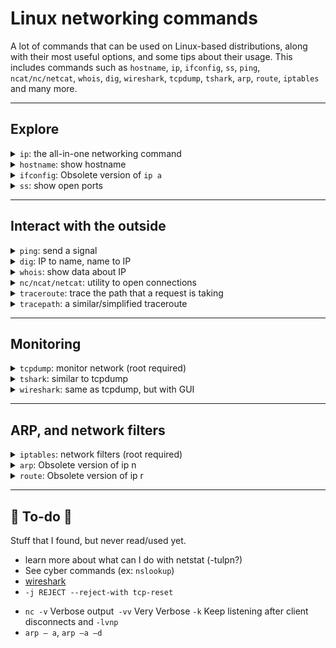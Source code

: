 # Linux networking commands

A lot of commands that can be used on Linux-based distributions, along with their most useful options, and some tips about their usage. This includes commands such as `hostname`, `ip`, `ifconfig`, `ss`, `ping`, `ncat/nc/netcat`, `whois`, `dig`, `wireshark`, `tcpdump`, `tshark`, `arp`, `route`, `iptables` and many more.

<hr class="sl">

## Explore

<details class="details-e mt-4">
<summary><code>ip</code>: the all-in-one networking command</summary>
<div class="row row-cols-md-2"><div>

Show all interfaces <small>(a=addr=address, l=link)</small>

```bash
$ ip a
$ ip l
```

Show one interface "eth0" addresses/links

```bash
$ ip addr show dev0
$ ip link show dev0
```
<br>

Useful option: `-r` to show names instead of IPs.
</div><div>

Show routing table <small>(r=route)</small>

```bash
$ ip r
```

To add a route, you need "_dest", "_gateway", and "_interface"

```bash
$ ip r add _dest via _gateway dev _interface
```

Show ARP cache <small>(n=neigh=neighbor)</small>

```bash
$ ip n
```
</div></div>
</details>

<div class="row row-cols-md-3"><div>
<details class="details-e">
<summary><code>hostname</code>: show hostname</summary>

```bash
$ hostname
```

Show host domain

```bash
$ hostname -d
```

</details>
</div><div>
<details class="details-e">
<summary><code>ifconfig</code>: Obsolete version of <code>ip a</code></summary>

Show information about the network. Note that RT = received, TX = emitted. Print info about all interfaces:

```bash
$ ifconfig -a
```

Only one interface "eth0"

```bash
$ ifconfig eth0
```

</details>
</div><div>
<details class="details-e">
<summary><code>ss</code>: show open ports</summary>

The command can be filtered (`-a`=all, `-4`=IPV4, `-u`=udp...)

```bash
$ ss
$ ss -a
$ ss -4
$ ss -u
```
</details>
</div></div>

<hr class="sr">

## Interact with the outside

<div class="row row-cols-md-2 mt-4"><div>
<details class="details-e">
<summary><code>ping</code>: send a signal</summary>

```bash
$ ping google.fr
$ ping 8.8.8.8
```

Do "x" pings

```bash
$ ping -c x google.fr
```

Other options

* `-b ip`: ping all addresses in the IP range
* `-t ttl`: set the time to live of the ping
* `-s size`: the size of the "ping"
* `-i interval`: the interval between pings
* `-v`: verbose
* `-i interface`: pass via interface
</details>
</div><div>
<details class="details-e">
<summary><code>dig</code>: IP to name, name to IP</summary>

You can give a domain name, or an IP (`-x`).

```bash
# Name
$ dig example.com
# IP
$ dig -x 8.8.8.8
```

Domain name resolution is done by asking a **DNS server**. You can pick which DNS server should be used with `@` (1.1.1.1, 8.8.8.8/8.8.4.4=google...).

```bash
$ dig google.fr @8.8.8.8
```

We can explicitly ask for some data by using the option `-t` with one of the following

* `NS`: nameserver
* `A`: IPV4
* `AAAA`: IPV6
* `MX`: mail server

```bash
$ dig example.com -t A
;; ANSWER SECTION:
google.fr.              300     IN      A  172.217.13.131
$ dig example.com -t AAAA
;; ANSWER SECTION:
google.fr.              300     IN      AAAA 2607:f8b0:4020:805::2003
```

You can also add options: `+stats +trace +nodnssec`.
</details>
</div></div>

<div class="row row-cols-md-2"><div>
<details class="details-e">
<summary><code>whois</code>: show data about IP</summary>

You can also use [whois via their website](https://www.whois.com/whois/).

```bash
$ whois google.fr
$ whois 8.8.8.8
```
</details>
</div><div>
<details class="details-e">
<summary><code>nc/ncat/netcat</code>: utility to open connections</summary>

If you want to be a server, you can pick a port, and listen to find

```bash
$ netcat localhost 33666 -l
$ netcat localhost -p 33666 -l
```

If you are a client, you can connect to a server, and send messages. The server will see them, along with any other client.

```bash
$ netcat localhost 33666
$ netcat localhost -p 33666
```
</details>
</div></div>

<div class="row row-cols-md-2"><div>
<details class="details-e">
<summary><code>traceroute</code>: trace the path that a request is taking</summary>

```bash
$ traceroute localhost
# pass via eth0
$ traceroute localhost -i eth0
```

Use TCP/SYN

```bash
$ sudo traceroute localhost -T
```

</details>
</div><div>
<details class="details-e">
<summary><code>tracepath</code>: a similar/simplified traceroute</summary>

```bash
$ tracepath localhost
```
</details>
</div></div>

<hr class="sl">

## Monitoring

<details class="details-e mt-4">
<summary><code>tcpdump</code>: monitor network (root required)</summary>
<div class="row row-cols-md-2"><div>

* `-i interface` : listen to this interface
* `-e`: show the header of the request
* `-n`: show names instead of addresses
* `-l`: copy results in a buffer (`tcpdump -l | tee file`)
* `-o`: no optimizations (listen take a lot of resources)
* `-F`: read from a file
* `-v`, and `-vv`: show more, or even more verbosity
* `-t`: do not show time
* `host name_or_address`: listen to only one host, you can add other hots with `AND host ...`

</div><div>

Listen for ICMP requests passing by the interface `tun0`

```bash
$ sudo tcpdump ip proto \\icmp -i tun0
```
</div></div>
</details>

<div class="row row-cols-md-2"><div>
<details class="details-e">
<summary><code>tshark</code>: similar to tcpdump</summary>

* `-f "filter"`: see [wireshark capture filters](https://gitlab.com/wireshark/wireshark/-/wikis/CaptureFilters)
* `-F file`: read from a file

```bash
$ tshark -i eth0 -f "host some_ip"
```

</details>
</div><div>
<details class="details-e">
<summary><code>wireshark</code>: same as tcpdump, but with GUI</summary>

See [wireshark](https://www.wireshark.org/download.html). Wireshark is providing a graphical interface. Inside the search bar, you can filter requests/responses

* `ip.src == some_IP`, or `ip.dest == some_IP`
* `ip.addr == some_IP`
* `tcp.port == some_port`, or `udp.port == some_port`
* `http.request.method == GET`, or `... == POST`...
* You can use `&&` (logical AND), `||` (logical OR), `!=` (different)
* You can enter a protocol, or `tcp`/`udp`

Once you find something interesting, right-click on it > Follow TCP Stream, and you will see in a human-readable way the data exchanged.

Use File > Export > HTTP to GET download files.
</details>
</div></div>

<hr class="sr">

## ARP, and network filters

<details class="details-e mt-4">
<summary><code>iptables</code>: network filters (root required)</summary>
<div class="row row-cols-md-2"><div>

* `-t table`: FILTER by default
* `-A chain`: add a rule at the end of the chain
* `-I chain`: add a rule at the start of the chain
* `-D chain`: delete a rule
* `-o interface`: exit via "interface"
* `-i interface`: enter using "interface"
* `-j action`: a chain or:
  * `SNAT/DNAT`: translation source/destination
  * `ACCEPT`: allow
  * `DENY/DROP`: deny without notifying the sender
  * `REJECT`: deny, but notify the sender
* `-s ip`: source <small>(separated by colons)</small>
* `-d ip`: destination (s<small>(separated by colons)</small>
* `--sport port`: source port
* `--dport port`: destination port
* `--to ip`: if SNAT/DNAT, the new source/destination
* `-p protocol`: which protocol

**Note**: you can use `!` (NOT), such as `-s !127.0.0.1` meaning every packet not having "127.0.0.1" as `source` will be filtered.
</div><div>

List tables

```bash
$ sudo iptables -L
```

DROP any packet using the protocol TCP, on the port 22, that has our machine for destination, emitted by `172.16.1.1`.

```bash
$ sudo iptables -t filter -A INPUT -s 172.16.1.1 -p tcp --dport 22 -j DROP
```

Hide any IP address using host1 IP address (50.50.50.50), when machines are sending a packet passing by this machine, using the network interface "eth2".

```bash
$ sudo iptables -t NAT -A POSTROUTING -o eth2 -j SNAT --to-source 50.50.50.50
```

</div></div>
</details>

<div class="row row-cols-md-2"><div>
<details class="details-e">
<summary><code>arp</code>: Obsolete version of ip n</summary>

Show ARP cache. Obsolete. See `ip n`.
</details>
</div><div>
<details class="details-e">
<summary><code>route</code>: Obsolete version of ip r</summary>

Show routing table. See `ip r`.
</details>
</div></div>

<hr class="sep-both">

## 👻 To-do 👻

Stuff that I found, but never read/used yet.

<div class="row row-cols-md-2"><div>

* learn more about what can I do with netstat (-tulpn?)
* See cyber commands (ex: `nslookup`)
* [wireshark](https://unit42.paloaltonetworks.com/wireshark-workshop-videos/)
* `-j REJECT --reject-with tcp-reset`
</div><div>

* `nc -v` Verbose output` -vv` Very Verbose `-k` Keep listening after client disconnects and `-lvnp`
* `arp – a`, `arp –a –d`
</div></div>